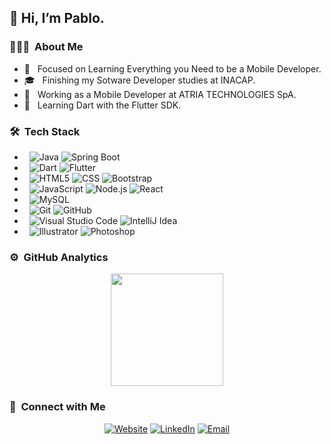 
## 👋 Hi, I’m Pablo.

### 👨🏻‍💻 &nbsp;About Me
- 🤔 &nbsp; Focused on Learning Everything you Need to be a Mobile Developer.
- 🎓 &nbsp; Finishing my Sotware Developer studies at INACAP.
- 💼 &nbsp; Working as a Mobile Developer at ATRIA TECHNOLOGIES SpA.
- 🌱 &nbsp; Learning Dart with the Flutter SDK.

### 🛠️ &nbsp;Tech Stack
- &nbsp;
  ![Java](https://img.shields.io/badge/-Java-333333?style=flat&logo=Java&logoColor=007396)
  ![Spring Boot](https://img.shields.io/badge/-Spring%20Boot-333333?style=flat&logo=spring-boot)
- &nbsp;
  ![Dart](https://img.shields.io/badge/-Dart-333333?style=flat&logo=Dart&logoColor=3498db)
  ![Flutter](https://img.shields.io/badge/-Flutter-333333?style=flat&logo=Flutter&logoColor=3498db)
- &nbsp;
  ![HTML5](https://img.shields.io/badge/-HTML5-333333?style=flat&logo=HTML5)
  ![CSS](https://img.shields.io/badge/-CSS-333333?style=flat&logo=CSS3&logoColor=1572B6)
  ![Bootstrap](https://img.shields.io/badge/-Bootstrap-333333?style=flat&logo=bootstrap&logoColor=563D7C)
- &nbsp;
  ![JavaScript](https://img.shields.io/badge/-JavaScript-333333?style=flat&logo=javascript)
  ![Node.js](https://img.shields.io/badge/-Node.js-333333?style=flat&logo=node.js)
  ![React](https://img.shields.io/badge/-React-333333?style=flat&logo=react)
- &nbsp;
  ![MySQL](https://img.shields.io/badge/-MySQL-333333?style=flat&logo=mysql)
- &nbsp;
  ![Git](https://img.shields.io/badge/-Git-333333?style=flat&logo=git)
  ![GitHub](https://img.shields.io/badge/-GitHub-333333?style=flat&logo=github)
- &nbsp;
  ![Visual Studio Code](https://img.shields.io/badge/-Visual%20Studio%20Code-333333?style=flat&logo=visual-studio-code&logoColor=007ACC)
  ![IntelliJ Idea](https://img.shields.io/badge/-IntelliJ%20Idea-333333?style=flat&logo=intellij-idea&logoColor=000000)
- &nbsp;
  ![Illustrator](https://img.shields.io/badge/-Illustrator-333333?style=flat&logo=adobe-illustrator)
  ![Photoshop](https://img.shields.io/badge/-Photoshop-333333?style=flat&logo=adobe-photoshop)

### ⚙️ &nbsp;GitHub Analytics
<p align="center">
<a href="https://github.com/p-velasquez">
  <img height="180em" src="https://github-readme-stats-eight-theta.vercel.app/api?username=p-velasquez&show_icons=true&theme=tokyonight&include_all_commits=true&count_private=true"/>
</a>
</p>

### 🤝 &nbsp;Connect with Me </h3>
<p align="center">
  <a href="#"><img alt="Website" src="https://img.shields.io/badge/Website-www.pvelasquez.com-blue?style=flat-square&logo=google-chrome"></a>
  <a href="https://www.linkedin.com/in/p-velasquezr/"><img alt="LinkedIn" src="https://img.shields.io/badge/LinkedIn-Pablo%20Velasquez%20Rivas-blue?style=flat-square&logo=linkedin"></a>
  <a href="mailto:contacto.pvelasquez@gmail.com"><img alt="Email" src="https://img.shields.io/badge/Email-contacto.pvelasquez@gmail.com-blue?style=flat-square&logo=gmail"></a>
</p>
